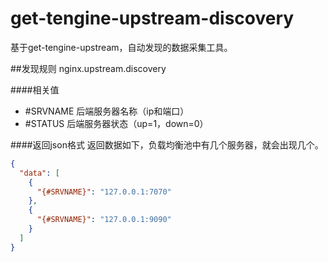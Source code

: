 # get-tengine-upstream-discovery
基于get-tengine-upstream，自动发现的数据采集工具。


##发现规则
nginx.upstream.discovery

####相关值
- #SRVNAME		后端服务器名称（ip和端口）
- #STATUS		后端服务器状态（up=1，down=0）

####返回json格式
返回数据如下，负载均衡池中有几个服务器，就会出现几个。
```json
{
  "data": [
    {
      "{#SRVNAME}": "127.0.0.1:7070"
    },
    {
      "{#SRVNAME}": "127.0.0.1:9090"
    }
  ]
}
```
